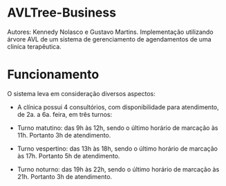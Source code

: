 # AVLTree-Business
Autores: Kennedy Nolasco e Gustavo Martins.
Implementação utilizando árvore AVL de um sistema de gerenciamento de agendamentos de uma cliníca terapêutica.
# Funcionamento
O sistema leva em consideração diversos aspectos:
- A clínica possui 4 consultórios, com disponibilidade para atendimento, de 2a. a 6a. feira, em três turnos:
 * Turno matutino: das 9h às 12h, sendo o último horário de marcação às 11h. Portanto 3h de atendimento.

 * Turno vespertino: das 13h às 18h, sendo o último horário de marcação às 17h. Portanto 5h de atendimento.

* Turno noturno: das 19h às 22h, sendo o último horário de marcação às 21h. Portanto 3h de atendimento.
